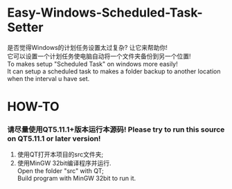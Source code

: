 # Easy-Windows-Scheduled-Task-Setter
是否觉得Windows的计划任务设置太过复杂? 让它来帮助你!  
它可以设置一个计划任务使电脑自动将一个文件夹备份到另一个位置!  
To makes setup "Scheduled Task" on windows more easily!  
It can setup a scheduled task to makes a folder backup to another location when the interval u have set.  

# HOW-TO
### 请尽量使用QT5.11.1+版本运行本源码! Please try to run this source on QT5.11.1 or later version!
1. 使用QT打开本项目的src文件夹;  
2. 使用MinGW 32bit编译程序并运行.  
Open the folder "src" with QT;  
Build program with MinGW 32bit to run it.  
